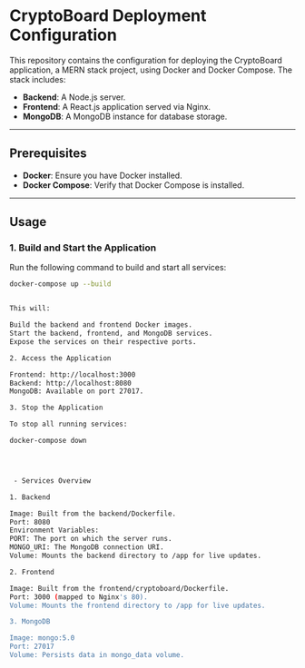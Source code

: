 # CryptoBoard Deployment Configuration

This repository contains the configuration for deploying the CryptoBoard application, a MERN stack project, using Docker and Docker Compose. The stack includes:

- **Backend**: A Node.js server.
- **Frontend**: A React.js application served via Nginx.
- **MongoDB**: A MongoDB instance for database storage.

---

## Prerequisites

- **Docker**: Ensure you have Docker installed.
- **Docker Compose**: Verify that Docker Compose is installed.

---

## Usage

### 1. Build and Start the Application

Run the following command to build and start all services:

```bash
docker-compose up --build


This will:

Build the backend and frontend Docker images.
Start the backend, frontend, and MongoDB services.
Expose the services on their respective ports.

2. Access the Application

Frontend: http://localhost:3000
Backend: http://localhost:8080
MongoDB: Available on port 27017.

3. Stop the Application

To stop all running services:

docker-compose down




 - Services Overview 

1. Backend

Image: Built from the backend/Dockerfile.
Port: 8080
Environment Variables:
PORT: The port on which the server runs.
MONGO_URI: The MongoDB connection URI.
Volume: Mounts the backend directory to /app for live updates.

2. Frontend

Image: Built from the frontend/cryptoboard/Dockerfile.
Port: 3000 (mapped to Nginx's 80).
Volume: Mounts the frontend directory to /app for live updates.

3. MongoDB

Image: mongo:5.0
Port: 27017
Volume: Persists data in mongo_data volume.
